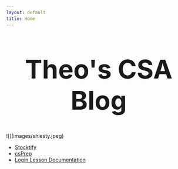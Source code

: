 ```yaml
---
layout: default
title: Home
---
```



<h1>Theo's CSA Blog</h1>
![](images/shiesty.jpeg)


<style>
    h1 {
        text-align: center;
        font-size: 5em;
        margin-top: 1em;
    }
</style>

- [Stocktify]()
- [csPrep]()
- [Login Lesson Documentation]()